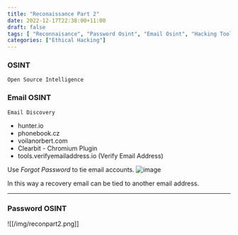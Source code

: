 ```yaml
---
title: "Reconaissance Part 2"
date: 2022-12-17T22:38:00+11:00
draft: false
tags: [ "Reconnaisance", "Password Osint", "Email Osint", "Hacking Tools"]
categories: ["Ethical Hacking"]
---
```


### OSINT
	Open Source Intelligence

### Email OSINT
	Email Discovery
- hunter.io
- phonebook.cz
- voilanorbert.com
- Clearbit - Chromium Plugin
- tools.verifyemailaddress.io (Verify Email Address)

Use _Forgot Password_ to tie email accounts.
<img src="https://notes.ashishghimire.com/posts/img/reconpart2.png?raw=true" alt='image'> 

In this way a recovery email can be tied to another email address.

---

### Password OSINT
![[/img/reconpart2.png]]